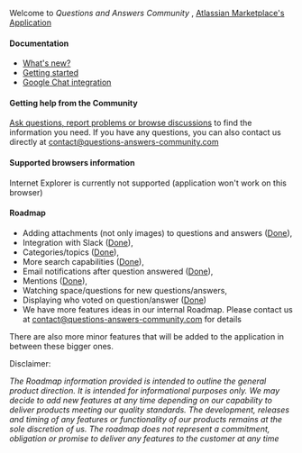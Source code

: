 Welcome to _Questions and Answers Community_ , [Atlassian Marketplace's Application](https://marketplace.atlassian.com/1221163)

#### Documentation

* [What's new?](./changelog.html)
* [Getting started](./start.html)
* [Google Chat integration](./googlechat.html)

#### Getting help from the Community
[Ask questions, report problems or browse discussions](https://github.com/questions-answers/community/issues) to find the information you need. If you have any questions, you can also contact us directly at contact@questions-answers-community.com

#### Supported browsers information
Internet Explorer is currently not supported (application won't work on this browser)

#### Roadmap

* Adding attachments (not only images) to questions and answers ([Done](https://github.com/questions-answers/community/wiki/What's-new#15032020-attaching-non-image-files-to-questionsanswers)),
* Integration with Slack ([Done](https://github.com/questions-answers/community/wiki/What's-new#12042020-connecting-space-to-slack-channel)),
* Categories/topics ([Done](https://github.com/questions-answers/community/wiki/What's-new#17052020-assigning-tags-to-questions)),
* More search capabilities ([Done](https://github.com/questions-answers/community/wiki/What's-new#30052020-new-feature-searching-sorting-and-filtering-questions-now-possible)),
* Email notifications after question answered ([Done](https://github.com/questions-answers/community/issues/7)),
* Mentions ([Done](https://github.com/questions-answers/community/issues/11)),
* Watching space/questions for new questions/answers,
* Displaying who voted on question/answer ([Done](https://github.com/questions-answers/community/issues/12))
* We have more features ideas in our internal Roadmap. Please contact us at contact@questions-answers-community.com for details

There are also more minor features that will be added to the application in between these bigger ones.

Disclaimer:

_The Roadmap information provided is intended to outline the general product direction. It is intended for informational purposes only. We may decide to add new features at any time depending on our capability to deliver products meeting our quality standards. The development, releases and timing of any features or functionality of our products remains at the sole discretion of us. The roadmap does not represent a commitment, obligation or promise to deliver any features to the customer at any time_
